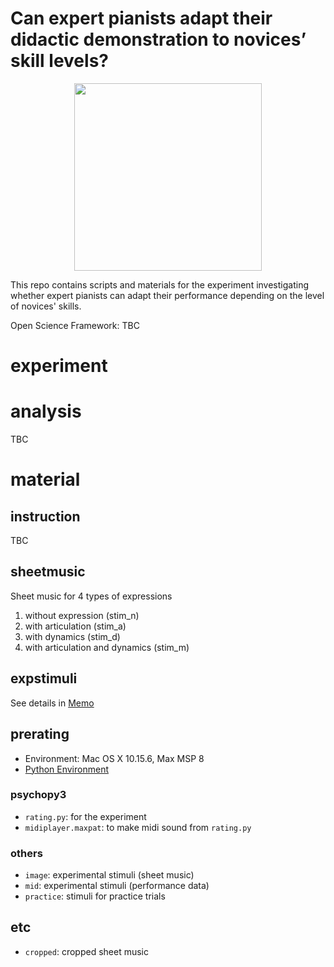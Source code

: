 # Can expert pianists adapt their didactic demonstration to novices’ skill levels?
<p align="center">
  <img height="300" src="https://media.giphy.com/media/abGjeRq4sQO6A/giphy.gif">
</p>

This repo contains scripts and materials for the experiment investigating whether expert pianists can adapt their performance depending on the level of novices' skills.

Open Science Framework: TBC

# experiment

# analysis
TBC
# material
## instruction
TBC

## sheetmusic
Sheet music for 4 types of expressions
1. without expression (stim_n)
2. with articulation (stim_a)
3. with dynamics (stim_d)
4. with articulation and dynamics (stim_m)

## expstimuli
See details in [Memo](https://github.com/atsukotominaga/adaptation-v1.0/tree/master/material/expstimuli)

## prerating
- Environment: Mac OS X 10.15.6, Max MSP 8
- [Python Environment](https://gist.github.com/atsukotominaga/3414c38eb5add5110d39c4f74723743c)

### psychopy3
- `rating.py`: for the experiment
- `midiplayer.maxpat`: to make midi sound from `rating.py`

### others
- `image`: experimental stimuli (sheet music)
- `mid`: experimental stimuli (performance data)
- `practice`: stimuli for practice trials

## etc
- `cropped`: cropped sheet music